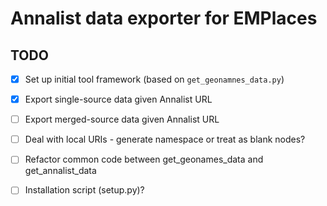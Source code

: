 # Annalist data exporter for EMPlaces

## TODO

- [x] Set up initial tool framework (based on `get_geonamnes_data.py`)
- [x] Export single-source data given Annalist URL
- [ ] Export merged-source data given Annalist URL
- [ ] Deal with local URIs - generate namespace or treat as blank nodes?
- [ ] Refactor common code between get_geonames_data and get_annalist_data
- [ ] Installation script (setup.py)?

